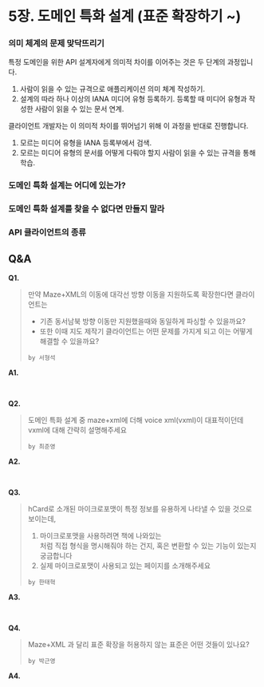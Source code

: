 # 5장. 도메인 특화 설계 (표준 확장하기 ~)

### 의미 체계의 문제 맞닥뜨리기

특정 도메인을 위한 API 설계자에게 의미적 차이를 이어주는 것은 두 단계의 과정입니다.

1. 사람이 읽을 수 있는 규격으로 애플리케이션 의미 체계 작성하기.
2. 설계의 따라 하나 이상의 IANA 미디어 유형 등록하기. 등록할 때 미디어 유형과 작성한 사람이 읽을 수 있는 문서 연계.

클라이언트 개발자는 이 의미적 차이를 뛰어넘기 위해 이 과정을 반대로 진행합니다.

1. 모르는 미디어 유형을 IANA 등록부에서 검색.
2. 모르는 미디어 유형의 문서를 어떻게 다뤄야 할지 사람이 읽을 수 있는 규격을 통해 학습.

### 도메인 특화 설계는 어디에 있는가?

### 도메인 특화 설계를 찾을 수 없다면 만들지 말라

### API 클라이언트의 종류

## Q&A

**Q1.**
> 만약 Maze+XML의 이동에 대각선 방향 이동을 지원하도록 확장한다면 클라이언트는
>
> - 기존 동서남북 방향 이동만 지원했을때와 동일하게 파싱할 수 있을까요?
> - 또한 이때 지도 제작기 클라이언트는 어떤 문제를 가지게 되고 이는 어떻게 해결할 수 있을까요?
>    
> `by 서형석`

**A1.**

<br/>

**Q2.**
> 도메인 특화 설계 중 maze+xml에 더해 voice xml(vxml)이 대표적이던데 vxml에 대해 간략히 설명해주세요
>
> `by 최준영`

**A2.**

<br/>

**Q3.**
> hCard로 소개된 마이크로포맷이 특정 정보를 유용하게 나타낼 수 있을 것으로 보이는데,
>
> 1. 마이크로포맷을 사용하려면 책에 나와있는 <div class="vcard">처럼 직접 형식을 명시해줘야 하는 건지, 혹은 변환할 수 있는 기능이 있는지 궁금합니다
> 2. 실제 마이크로포맷이 사용되고 있는 페이지를 소개해주세요
>
> `by 한태혁`

**A3.**

<br/>

**Q4.**
> Maze+XML 과 달리 표준 확장을 허용하지 않는 표준은 어떤 것들이 있나요?
>
> `by 박근영`

**A4.**
